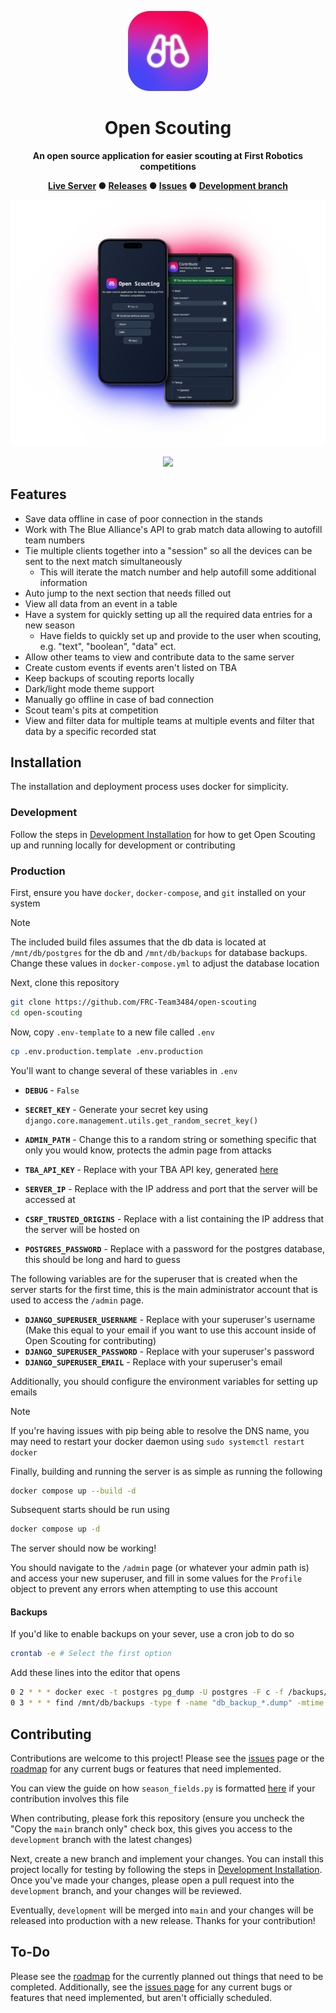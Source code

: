 <div align="center">

  ![Open Scouting logo](repo/images/icon.png)

  <h1>Open Scouting</h1>

  **An open source application for easier scouting at First Robotics competitions**

  **[Live Server](https://206.189.255.232/) ● [Releases](https://github.com/FRC-Team3484/open-scouting/releases) ● [Issues](https://github.com/FRC-Team3484/open-scouting/issues) ● [Development branch](https://github.com/FRC-Team3484/open-scouting/tree/development)**

</div>

<div align="center">

  ![Open Scouting screenshot on mobile](repo/images/mobile.png)

</div>

<p align="center">
  <a href="https://skillicons.dev">
    <img src="https://skillicons.dev/icons?i=django,python,html,css,js,tailwind" />
  </a>
</p>


## Features
- Save data offline in case of poor connection in the stands
- Work with The Blue Alliance's API to grab match data allowing to autofill team numbers
- Tie multiple clients together into a "session" so all the devices can be sent to the next match simultaneously
  - This will iterate the match number and help autofill some additional information
- Auto jump to the next section that needs filled out
- View all data from an event in a table
- Have a system for quickly setting up all the required data entries for a new season
  - Have fields to quickly set up and provide to the user when scouting, e.g. "text", "boolean", "data" ect.
- Allow other teams to view and contribute data to the same server
- Create custom events if events aren't listed on TBA
- Keep backups of scouting reports locally
- Dark/light mode theme support
- Manually go offline in case of bad connection
- Scout team's pits at competition
- View and filter data for multiple teams at multiple events and filter that data by a specific recorded stat

## Installation
The installation and deployment process uses docker for simplicity.
### Development
Follow the steps in [Development Installation](./docs/Development_Installation.md) for how to get Open Scouting up and running locally for development or contributing

### Production
First, ensure you have `docker`, `docker-compose`, and `git` installed on your system

> [!NOTE]
> The included build files assumes that the db data is located at `/mnt/db/postgres` for the db and `/mnt/db/backups` for database backups. Change these values in `docker-compose.yml` to adjust the database location

Next, clone this repository
```bash
git clone https://github.com/FRC-Team3484/open-scouting
cd open-scouting
```

Now, copy `.env-template` to a new file called `.env`
```bash
cp .env.production.template .env.production
```

You'll want to change several of these variables in `.env`
- **`DEBUG`** - `False`
- **`SECRET_KEY`** - Generate your secret key using `django.core.management.utils.get_random_secret_key()`
- **`ADMIN_PATH`** - Change this to a random string or something specific that only you would know, protects the admin page from attacks
- **`TBA_API_KEY`** - Replace with your TBA API key, generated [here](https://www.thebluealliance.com/account)
- **`SERVER_IP`** - Replace with the IP address and port that the server will be accessed at
- **`CSRF_TRUSTED_ORIGINS`** - Replace with a list containing the IP address that the server will be hosted on

- **`POSTGRES_PASSWORD`** - Replace with a password for the postgres database, this should be long and hard to guess
  
The following variables are for the superuser that is created when the server starts for the first time, this is the main administrator account that is used to access the `/admin` page.
- **`DJANGO_SUPERUSER_USERNAME`** - Replace with your superuser's username (Make this equal to your email if you want to use this account inside of Open Scouting for contributing)
- **`DJANGO_SUPERUSER_PASSWORD`** - Replace with your superuser's password
- **`DJANGO_SUPERUSER_EMAIL`** - Replace with your superuser's email

Additionally, you should configure the environment variables for setting up emails

> [!NOTE]
> If you're having issues with pip being able to resolve the DNS name, you may need to restart your docker daemon using `sudo systemctl restart docker`

Finally, building and running the server is as simple as running the following
```bash
docker compose up --build -d
```

Subsequent starts should be run using
```bash
docker compose up -d
```

The server should now be working!

You should navigate to the `/admin` page (or whatever your admin path is) and access your new superuser, and fill in some values for the `Profile` object to prevent any errors when attempting to use this account

#### Backups
If you'd like to enable backups on your sever, use a cron job to do so
```bash
crontab -e # Select the first option
```

Add these lines into the editor that opens
```bash
0 2 * * * docker exec -t postgres pg_dump -U postgres -F c -f /backups/db_backup_$(date +\%F).dump mydatabase
0 3 * * * find /mnt/db/backups -type f -name "db_backup_*.dump" -mtime +7 -exec rm {} \;
```

## Contributing
Contributions are welcome to this project! Please see the [issues](https://github.com/FRC-Team3484/open-scouting/issues) page or the [roadmap](/docs/ROADMAP.md) for any current bugs or features that need implemented.

You can view the guide on how `season_fields.py` is formatted [here](/docs/Formatting_Season_Fields.md) if your contribution involves this file

When contributing, please fork this repository (ensure you uncheck the "Copy the `main` branch only" check box, this gives you access to the `development` branch with the latest changes)

Next, create a new branch and implement your changes. You can install this project locally for testing by following the steps in [Development Installation](#development-installation). Once you've made your changes, please open a pull request into the `development` branch, and your changes will be reviewed.

Eventually, `development` will be merged into `main` and your changes will be released into production with a new release. Thanks for your contribution!

## To-Do
Please see the [roadmap](/docs/ROADMAP.md) for the currently planned out things that need to be completed. Additionally, see the [issues page](https://github.com/FRC-Team3484/open-scouting/issues) for any current bugs or features that need implemented, but aren't officially scheduled.